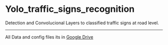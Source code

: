 # Yolo_traffic_signs_recognition

Detection and Convolucional Layers to classified traffic signs at road level.
 
 ---
 
 All Data and config files its in [Google Drive](https://drive.google.com/drive/folders/1ZpPATSplmkozSvZJ83GBBFSPShIk-a2W?usp=sharing)
